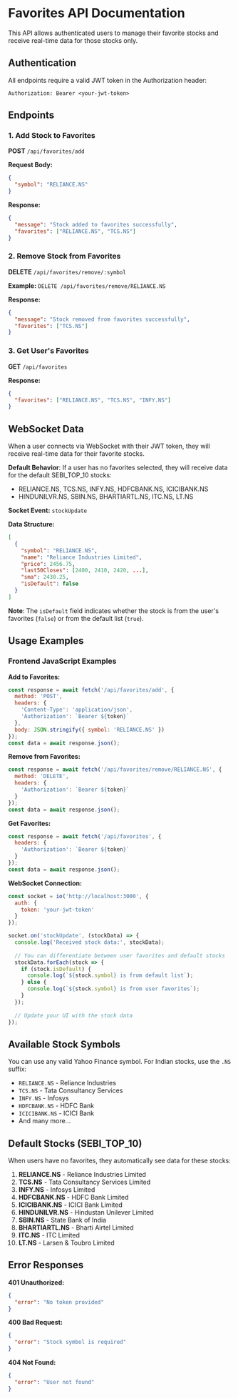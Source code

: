 # Favorites API Documentation

This API allows authenticated users to manage their favorite stocks and receive real-time data for those stocks only.

## Authentication

All endpoints require a valid JWT token in the Authorization header:
```
Authorization: Bearer <your-jwt-token>
```

## Endpoints

### 1. Add Stock to Favorites
**POST** `/api/favorites/add`

**Request Body:**
```json
{
  "symbol": "RELIANCE.NS"
}
```

**Response:**
```json
{
  "message": "Stock added to favorites successfully",
  "favorites": ["RELIANCE.NS", "TCS.NS"]
}
```

### 2. Remove Stock from Favorites
**DELETE** `/api/favorites/remove/:symbol`

**Example:** `DELETE /api/favorites/remove/RELIANCE.NS`

**Response:**
```json
{
  "message": "Stock removed from favorites successfully",
  "favorites": ["TCS.NS"]
}
```

### 3. Get User's Favorites
**GET** `/api/favorites`

**Response:**
```json
{
  "favorites": ["RELIANCE.NS", "TCS.NS", "INFY.NS"]
}
```

## WebSocket Data

When a user connects via WebSocket with their JWT token, they will receive real-time data for their favorite stocks.

**Default Behavior**: If a user has no favorites selected, they will receive data for the default SEBI_TOP_10 stocks:
- RELIANCE.NS, TCS.NS, INFY.NS, HDFCBANK.NS, ICICIBANK.NS
- HINDUNILVR.NS, SBIN.NS, BHARTIARTL.NS, ITC.NS, LT.NS

**Socket Event:** `stockUpdate`

**Data Structure:**
```json
[
  {
    "symbol": "RELIANCE.NS",
    "name": "Reliance Industries Limited",
    "price": 2456.75,
    "last50Closes": [2400, 2410, 2420, ...],
    "sma": 2430.25,
    "isDefault": false
  }
]
```

**Note**: The `isDefault` field indicates whether the stock is from the user's favorites (`false`) or from the default list (`true`).

## Usage Examples

### Frontend JavaScript Examples

**Add to Favorites:**
```javascript
const response = await fetch('/api/favorites/add', {
  method: 'POST',
  headers: {
    'Content-Type': 'application/json',
    'Authorization': `Bearer ${token}`
  },
  body: JSON.stringify({ symbol: 'RELIANCE.NS' })
});
const data = await response.json();
```

**Remove from Favorites:**
```javascript
const response = await fetch('/api/favorites/remove/RELIANCE.NS', {
  method: 'DELETE',
  headers: {
    'Authorization': `Bearer ${token}`
  }
});
const data = await response.json();
```

**Get Favorites:**
```javascript
const response = await fetch('/api/favorites', {
  headers: {
    'Authorization': `Bearer ${token}`
  }
});
const data = await response.json();
```

**WebSocket Connection:**
```javascript
const socket = io('http://localhost:3000', {
  auth: {
    token: 'your-jwt-token'
  }
});

socket.on('stockUpdate', (stockData) => {
  console.log('Received stock data:', stockData);
  
  // You can differentiate between user favorites and default stocks
  stockData.forEach(stock => {
    if (stock.isDefault) {
      console.log(`${stock.symbol} is from default list`);
    } else {
      console.log(`${stock.symbol} is from user favorites`);
    }
  });
  
  // Update your UI with the stock data
});
```

## Available Stock Symbols

You can use any valid Yahoo Finance symbol. For Indian stocks, use the `.NS` suffix:
- `RELIANCE.NS` - Reliance Industries
- `TCS.NS` - Tata Consultancy Services
- `INFY.NS` - Infosys
- `HDFCBANK.NS` - HDFC Bank
- `ICICIBANK.NS` - ICICI Bank
- And many more...

## Default Stocks (SEBI_TOP_10)

When users have no favorites, they automatically see data for these stocks:
1. **RELIANCE.NS** - Reliance Industries Limited
2. **TCS.NS** - Tata Consultancy Services Limited
3. **INFY.NS** - Infosys Limited
4. **HDFCBANK.NS** - HDFC Bank Limited
5. **ICICIBANK.NS** - ICICI Bank Limited
6. **HINDUNILVR.NS** - Hindustan Unilever Limited
7. **SBIN.NS** - State Bank of India
8. **BHARTIARTL.NS** - Bharti Airtel Limited
9. **ITC.NS** - ITC Limited
10. **LT.NS** - Larsen & Toubro Limited

## Error Responses

**401 Unauthorized:**
```json
{
  "error": "No token provided"
}
```

**400 Bad Request:**
```json
{
  "error": "Stock symbol is required"
}
```

**404 Not Found:**
```json
{
  "error": "User not found"
}
``` 